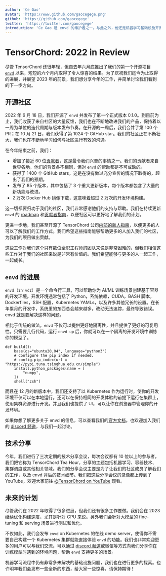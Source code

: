 ```yaml
---
author: 'Ce Gao'
avatar: 'https://www.github.com/gaocegege.png'
github: 'https://github.com/gaocegege'
twitter: 'https://twitter.com/gaocegege'
introduction: 'Ce Gao 是 envd 的维护者之一。与此之外，他还是机器学习基础设施开源项目 Kubeflow 的 Co-chair。他主要关注机器学习的模型训练、自动机器学习等领域。'
---
```


# TensorChord: 2022 in Review

尽管 TensorChord 还很年轻，但自去年六月底推出了我们的第一个开源项目 [`envd`](https://github.com/tensorchord/envd) 以来，短短的六个月内取得了令人惊喜的结果。为了庆祝我们迄今为止取得的进展，并展望 2023 年的前景，我们想分享今年的工作，并简单讨论我们看到的下一步方向。

## 开源社区

2022 年 6 月 18 日，我们开源了 `envd` 并发布了第一个正式版本 0.1.0。到目前为止，我们收获了来自社区的大量反馈，我们也在不断地改进我们的产品，保持着以一周为单位的迭代周期与版本发布节奏。在开源的一周后，我们合并了第 100 个 PR；在 10 月 21 日，我们获得了第 1024 个 GitHub star。我们的社区正在不断壮大，我们也在不断地学习如何与社区进行有效的沟通。

在今年结束之前，我们：

- 增加了接近 60 位[贡献者](https://github.com/tensorchord/envd#contributors-)，这是最令我们兴奋的事情之一。我们的贡献者来自世界各地，他们的背景各不相同，但对 `envd` 的帮助都是不可或缺的。
- 获得了 1400 个 GitHub stars，这是在没有做过充分宣传的情况下取得的，超出了我们的预期。
- 发布了 85 个版本，其中包括了 3 个重大更新版本，每个版本都包含了大量的新功能与改进。
- 2 万次 Docker Hub 镜像下载，这意味着超过 2 万次的开发环境构建。

这一切都要归功于我们的社区，我们非常感谢他们的支持与帮助。我们在持续更新 `envd` 的 [roadmap](https://zh.envd.tensorchord.ai/community/roadmap.html) 和[贡献者指南](https://zh.envd.tensorchord.ai/community/contributing.html)，以便社区可以更好地了解我们的计划。

更进一步地，我们甚至开源了 TensorChord 公司[内部的新人指南](https://internals.tensorchord.ai/)，以便更多的人可以了解我们的工作方式。我们希望这些指南能够帮助更多的人加入我们的社区，为我们的项目做出贡献。

这些工作对我们这个只有数位全职工程师的团队来说是非常困难的，但我们相信这些工作对于我们的社区来说是非常有价值的。我们希望能够与更多的人一起工作，一起成长。

## `envd` 的进展

`envd`（`ɪnˈvdɪ`）是一个命令行工具，可以帮助你为 AI/ML 训练场景创建基于容器的开发环境。开发环境通常包括了 Python，系统依赖，CUDA，BASH 脚本，Dockerfiles，SSH 配置，Kubernetes YAMLs，以及许多其他冗长的设置。在长年累月的开发中，系统里的东西总会越来越多，改动无法追踪，最终导致错误。envd 就是要解决这样的问题。

相比于传统的做法，`envd` 不仅可以提供更好地隔离性，并且提供了更好的可复用性。只需要几行代码，运行 `envd up` 后，你就可以在一个隔离的开发环境中训练你的模型了。

```
def build():
    base(os="ubuntu20.04", language="python3")
    # Configure the pip index if needed.
    # config.pip_index(url = "https://pypi.tuna.tsinghua.edu.cn/simple")
    install.python_packages(name = [
        "numpy",
    ])
    shell("zsh")
```

而且在 12 月的新版本中，我们还支持了以 Kubernetes 作为运行时，使你的开发环境不仅可以在本地运行，还可以在保持相同的开发体验的前提下运行在集群上，使用集群资源进行开发。并且我们也提供了 UI，可以让你在浏览器中管理你的开发环境。

如果你想了解更多关于 envd 的信息，可以查看我们的[官方文档](https://zh.envd.tensorchord.ai/)。也欢迎加入我们的 [discord 频道](https://discord.gg/KqswhpVgdU)，与我们一起讨论。

## 技术分享

今年，我们进行了三次定期的技术分享会议，每次会议都有 10 位以上的参与者。我们把它称为 TensorChord Tea Hour，分享的主题包括机器学习、容器技术、集群调度或其他相关领域。我们的分享会议主要是为了让我们的社区成员了解我们的工作，以及 envd 背后的技术细节。我们把这些分享会议的录像都上传到了 YouTube，欢迎大家前往 [@TensorChord on YouTube](https://www.youtube.com/watch?v=ELpl6Dax3Gk&list=PLx6yo2iJc6nZuy6qC-QEXALvK_5Jout7-&ab_channel=TensorChord) 观看。

## 未来的计划

尽管我们在 2022 年取得了很多进展，但我们还有很多工作要做。我们会在 2023 继续优化构建速度，尤其是针对 GPU 来说。另外我们会针对大模型的 fine-tuning 和 serving 场景进行测试和优化。

不仅如此，我们会发布 `envd` on Kubernetes 的在线 demo server，使得你不需要自己构建一个 Kubernetes 集群就能直接体验 `envd` 的功能。我们也非常欢迎更多的用户可以与我们交流，可以通过 [discord 频道](https://discord.gg/KqswhpVgdU)或微信等方式向我们分享你在训练模型时遇到的环境问题，帮助 `envd` 支持更多的场景。

机器学习流程中仍有非常多未解决的基础设施问题，我们也在进行更多的探索。也许明年我们会发布一些全新的东西，给大家一些惊喜，请保持期待！
